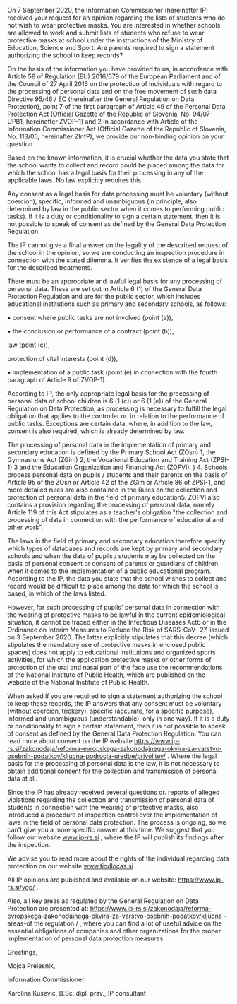 On 7 September 2020, the Information Commissioner (hereinafter IP) received your request for an opinion regarding the lists of students who do not wish to wear protective masks. You are interested in whether schools are allowed to work and submit lists of students who refuse to wear protective masks at school under the instructions of the Ministry of Education, Science and Sport. Are parents required to sign a statement authorizing the school to keep records?

On the basis of the information you have provided to us, in accordance with Article 58 of Regulation (EU) 2016/679 of the European Parliament and of the Council of 27 April 2016 on the protection of individuals with regard to the processing of personal data and on the free movement of such data Directive 95/46 / EC (hereinafter the General Regulation on Data Protection), point 7 of the first paragraph of Article 49 of the Personal Data Protection Act (Official Gazette of the Republic of Slovenia, No. 94/07-UPB1, hereinafter ZVOP-1) and 2 In accordance with Article of the Information Commissioner Act (Official Gazette of the Republic of Slovenia, No. 113/05, hereinafter ZInfP), we provide our non-binding opinion on your question.

Based on the known information, it is crucial whether the data you state that the school wants to collect and record could be placed among the data for which the school has a legal basis for their processing in any of the applicable laws. No law explicitly requires this.

Any consent as a legal basis for data processing must be voluntary (without coercion), specific, informed and unambiguous (in principle, also determined by law in the public sector when it comes to performing public tasks). If it is a duty or conditionality to sign a certain statement, then it is not possible to speak of consent as defined by the General Data Protection Regulation.

The IP cannot give a final answer on the legality of the described request of the school in the opinion, so we are conducting an inspection procedure in connection with the stated dilemma. It verifies the existence of a legal basis for the described treatments.

There must be an appropriate and lawful legal basis for any processing of personal data. These are set out in Article 6 (1) of the General Data Protection Regulation and are for the public sector, which includes educational institutions such as primary and secondary schools, as follows:

• consent where public tasks are not involved (point (a)),

• the conclusion or performance of a contract (point (b)),

law (point (c)),

protection of vital interests (point (d)),

• implementation of a public task (point (e) in connection with the fourth paragraph of Article 9 of ZVOP-1).

 

According to IP, the only appropriate legal basis for the processing of personal data of school children is 6 (1 (c)) or 6 (1 (e)) of the General Regulation on Data Protection, as processing is necessary to fulfill the legal obligation that applies to the controller or. in relation to the performance of public tasks. Exceptions are certain data, where, in addition to the law, consent is also required, which is already determined by law.

The processing of personal data in the implementation of primary and secondary education is defined by the Primary School Act (ZOsn) 1, the Gymnasiums Act (ZGim) 2, the Vocational Education and Training Act (ZPSI-1) 3 and the Education Organization and Financing Act (ZOFVI). ) 4. Schools process personal data on pupils / students and their parents on the basis of Article 95 of the ZOsn or Article 42 of the ZGim or Article 86 of ZPSI-1, and more detailed rules are also contained in the Rules on the collection and protection of personal data in the field of primary education5. ZOFVI also contains a provision regarding the processing of personal data, namely Article 119 of this Act stipulates as a teacher's obligation "the collection and processing of data in connection with the performance of educational and other work".

The laws in the field of primary and secondary education therefore specify which types of databases and records are kept by primary and secondary schools and when the data of pupils / students may be collected on the basis of personal consent or consent of parents or guardians of children when it comes to the implementation of a public educational program. According to the IP, the data you state that the school wishes to collect and record would be difficult to place among the data for which the school is based, in which of the laws listed.

However, for such processing of pupils' personal data in connection with the wearing of protective masks to be lawful in the current epidemiological situation, it cannot be traced either in the Infectious Diseases Act6 or in the Ordinance on Interim Measures to Reduce the Risk of SARS-CoV- 27, issued on 3 September 2020. The latter explicitly stipulates that this decree (which stipulates the mandatory use of protective masks in enclosed public spaces) does not apply to educational institutions and organized sports activities, for which the application protective masks or other forms of protection of the oral and nasal part of the face use the recommendations of the National Institute of Public Health, which are published on the website of the National Institute of Public Health.

When asked if you are required to sign a statement authorizing the school to keep these records, the IP answers that any consent must be voluntary (without coercion, trickery), specific (accurate, for a specific purpose), informed and unambiguous (understandable). only in one way). If it is a duty or conditionality to sign a certain statement, then it is not possible to speak of consent as defined by the General Data Protection Regulation. You can read more about consent on the IP website https://www.ip-rs.si/zakonodaja/reforma-evropskega-zakonodajnega-okvira-za-varstvo-osebnih-podatkov/kljucna-podrocja-uredbe/privolitev/ . Where the legal basis for the processing of personal data is the law, it is not necessary to obtain additional consent for the collection and transmission of personal data at all.

Since the IP has already received several questions or. reports of alleged violations regarding the collection and transmission of personal data of students in connection with the wearing of protective masks, also introduced a procedure of inspection control over the implementation of laws in the field of personal data protection. The process is ongoing, so we can't give you a more specific answer at this time. We suggest that you follow our website www.ip-rs.si , where the IP will publish its findings after the inspection.

We advise you to read more about the rights of the individual regarding data protection on our website www.tiodlocas.si .

All IP opinions are published and available on our website: https://www.ip-rs.si/vop/ .

Also, all key areas as regulated by the General Regulation on Data Protection are presented at: https://www.ip-rs.si/zakonodaja/reforma-evropskega-zakonodajnega-okvira-za-varstvo-osebnih-podatkov/kljucna -areas-of the regulation / , where you can find a lot of useful advice on the essential obligations of companies and other organizations for the proper implementation of personal data protection measures.

 

Greetings,

Mojca Prelesnik,

Information Commissioner

Karolina Kušević, B.Sc. dipl. prav.,
 IP consultant
